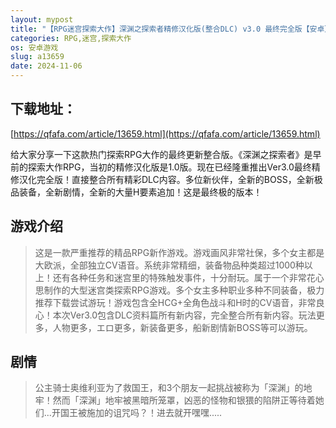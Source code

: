 ```yaml
---
layout: mypost
title: "【RPG迷宫探索大作】深渊之探索者精修汉化版(整合DLC) v3.0 最终完全版【安卓】"
categories: RPG,迷宫,探索大作
os: 安卓游戏
slug: a13659
date: 2024-11-06
---
```


## 下载地址：

[https://qfafa.com/article/13659.html](https://qfafa.com/article/13659.html)

给大家分享一下这款热门探索RPG大作的最终更新整合版。《深渊之探索者》是早前的探索大作RPG，当初的精修汉化版是1.0版。现在已经隆重推出Ver3.0最终精修汉化完全版！直接整合所有精彩DLC内容。多位新伙伴，全新的BOSS，全新极品装备，全新剧情，全新的大量H要素追加！这是最终极的版本！

## 游戏介绍

> 这是一款严重推荐的精品RPG新作游戏。游戏画风非常社保，多个女主都是大欧派，全部独立CV语音。系统非常精细，装备物品种类超过1000种以上！还有各种任务和迷宫里的特殊触发事件，十分耐玩。属于一个非常花心思制作的大型迷宫类探索RPG游戏。多个女主多种职业多种不同装备，极力推荐下载尝试游玩！游戏包含全HCG+全角色战斗和H时的CV语音，非常良心！本次Ver3.0包含DLC资料篇所有新内容，完全整合所有新内容。玩法更多，人物更多，エロ更多，新装备更多，船新剧情新BOSS等可以游玩。

## 剧情

> 公主骑士奥维利亚为了救国王，和3个朋友一起挑战被称为「深渊」的地牢！然而「深渊」地牢被黑暗所笼罩，凶恶的怪物和银猥的陷阱正等待着她们...开国王被施加的诅咒吗？！进去就开嘿嘿.....